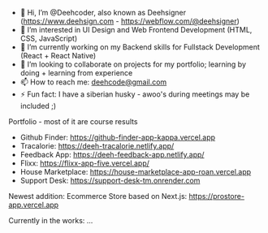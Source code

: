 - 👋 Hi, I’m @Deehcoder, also known as Deehsigner (https://www.deehsign.com - https://webflow.com/@deehsigner)
- 👀 I’m interested in UI Design and Web Frontend Development (HTML, CSS, JavaScript)
- 🌱 I’m currently working on my Backend skills for Fullstack Development (React + React Native)
- 💞️ I’m looking to collaborate on projects for my portfolio; learning by doing + learning from experience
- 📫 How to reach me: deehcode@gmail.com
- ⚡ Fun fact: I have a siberian husky - awoo's during meetings may be included ;)

<!---
Deehcoder/Deehcoder is a ✨ special ✨ repository because its `README.md` (this file) appears on your GitHub profile.
You can click the Preview link to take a look at your changes.
--->


Portfolio - most of it are course results

- Github Finder: https://github-finder-app-kappa.vercel.app 
- Tracalorie: https://deeh-tracalorie.netlify.app/
- Feedback App: https://deeh-feedback-app.netlify.app/
- Flixx: https://flixx-app-five.vercel.app/
- House Marketplace: https://house-marketplace-app-roan.vercel.app
- Support Desk: https://support-desk-tm.onrender.com

Newest addition:
Ecommerce Store based on Next.js: https://prostore-app.vercel.app

Currently in the works:
...

